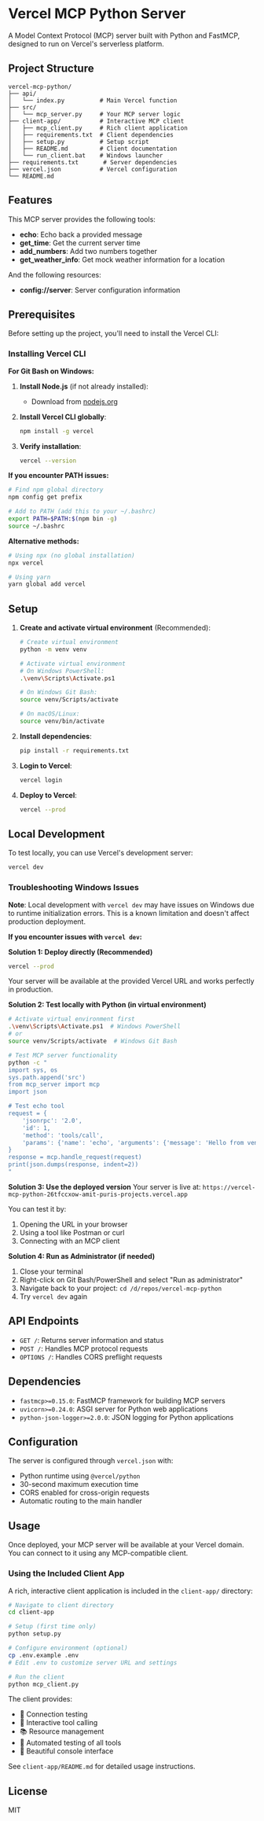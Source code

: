 # Vercel MCP Python Server

A Model Context Protocol (MCP) server built with Python and FastMCP, designed to run on Vercel's serverless platform.

## Project Structure

```
vercel-mcp-python/
├── api/
│   └── index.py          # Main Vercel function
├── src/
│   └── mcp_server.py     # Your MCP server logic
├── client-app/           # Interactive MCP client
│   ├── mcp_client.py     # Rich client application
│   ├── requirements.txt  # Client dependencies
│   ├── setup.py          # Setup script
│   ├── README.md         # Client documentation
│   └── run_client.bat    # Windows launcher
├── requirements.txt       # Server dependencies
├── vercel.json           # Vercel configuration
└── README.md
```

## Features

This MCP server provides the following tools:

- **echo**: Echo back a provided message
- **get_time**: Get the current server time
- **add_numbers**: Add two numbers together
- **get_weather_info**: Get mock weather information for a location

And the following resources:

- **config://server**: Server configuration information

## Prerequisites

Before setting up the project, you'll need to install the Vercel CLI:

### Installing Vercel CLI

**For Git Bash on Windows:**

1. **Install Node.js** (if not already installed):
   - Download from [nodejs.org](https://nodejs.org/)

2. **Install Vercel CLI globally**:
   ```bash
   npm install -g vercel
   ```

3. **Verify installation**:
   ```bash
   vercel --version
   ```

**If you encounter PATH issues:**
```bash
# Find npm global directory
npm config get prefix

# Add to PATH (add this to your ~/.bashrc)
export PATH=$PATH:$(npm bin -g)
source ~/.bashrc
```

**Alternative methods:**
```bash
# Using npx (no global installation)
npx vercel

# Using yarn
yarn global add vercel
```

## Setup

1. **Create and activate virtual environment** (Recommended):
   ```bash
   # Create virtual environment
   python -m venv venv
   
   # Activate virtual environment
   # On Windows PowerShell:
   .\venv\Scripts\Activate.ps1
   
   # On Windows Git Bash:
   source venv/Scripts/activate
   
   # On macOS/Linux:
   source venv/bin/activate
   ```

2. **Install dependencies**:
   ```bash
   pip install -r requirements.txt
   ```

3. **Login to Vercel**:
   ```bash
   vercel login
   ```

4. **Deploy to Vercel**:
   ```bash
   vercel --prod
   ```

## Local Development

To test locally, you can use Vercel's development server:

```bash
vercel dev
```

### Troubleshooting Windows Issues

**Note**: Local development with `vercel dev` may have issues on Windows due to runtime initialization errors. This is a known limitation and doesn't affect production deployment.

**If you encounter issues with `vercel dev`:**

**Solution 1: Deploy directly (Recommended)**
```bash
vercel --prod
```
Your server will be available at the provided Vercel URL and works perfectly in production.

**Solution 2: Test locally with Python (in virtual environment)**
```bash
# Activate virtual environment first
.\venv\Scripts\Activate.ps1  # Windows PowerShell
# or
source venv/Scripts/activate  # Windows Git Bash

# Test MCP server functionality
python -c "
import sys, os
sys.path.append('src')
from mcp_server import mcp
import json

# Test echo tool
request = {
    'jsonrpc': '2.0',
    'id': 1,
    'method': 'tools/call',
    'params': {'name': 'echo', 'arguments': {'message': 'Hello from venv!'}}
}
response = mcp.handle_request(request)
print(json.dumps(response, indent=2))
"
```

**Solution 3: Use the deployed version**
Your server is live at: `https://vercel-mcp-python-26tfccxow-amit-puris-projects.vercel.app`

You can test it by:
1. Opening the URL in your browser
2. Using a tool like Postman or curl
3. Connecting with an MCP client

**Solution 4: Run as Administrator (if needed)**
1. Close your terminal
2. Right-click on Git Bash/PowerShell and select "Run as administrator"
3. Navigate back to your project: `cd /d/repos/vercel-mcp-python`
4. Try `vercel dev` again

## API Endpoints

- `GET /`: Returns server information and status
- `POST /`: Handles MCP protocol requests
- `OPTIONS /`: Handles CORS preflight requests

## Dependencies

- `fastmcp>=0.15.0`: FastMCP framework for building MCP servers
- `uvicorn>=0.24.0`: ASGI server for Python web applications
- `python-json-logger>=2.0.0`: JSON logging for Python applications

## Configuration

The server is configured through `vercel.json` with:
- Python runtime using `@vercel/python`
- 30-second maximum execution time
- CORS enabled for cross-origin requests
- Automatic routing to the main handler

## Usage

Once deployed, your MCP server will be available at your Vercel domain. You can connect to it using any MCP-compatible client.

### Using the Included Client App

A rich, interactive client application is included in the `client-app/` directory:

```bash
# Navigate to client directory
cd client-app

# Setup (first time only)
python setup.py

# Configure environment (optional)
cp .env.example .env
# Edit .env to customize server URL and settings

# Run the client
python mcp_client.py
```

The client provides:
- 🔌 Connection testing
- 🔧 Interactive tool calling
- 📚 Resource management
- 🧪 Automated testing of all tools
- 🎨 Beautiful console interface

See `client-app/README.md` for detailed usage instructions.

## License

MIT

